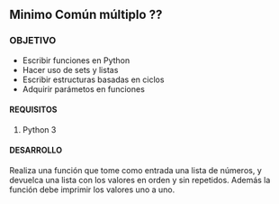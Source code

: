 ## Minimo Común múltiplo ??

### OBJETIVO 

- Escribir funciones en Python
- Hacer uso de sets y listas
- Escribir estructuras basadas en ciclos
- Adquirir parámetos en funciones


#### REQUISITOS 

1. Python 3

#### DESARROLLO

Realiza una función que tome como entrada una lista de números, y devuelca una lista con los valores en orden y sin repetidos. Además la función debe imprimir los valores uno a uno.
